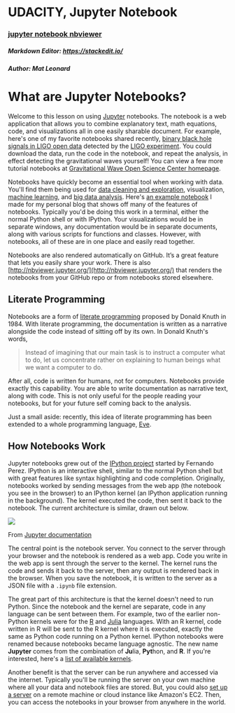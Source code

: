 ﻿# UDACITY, Jupyter Notebook

### [jupyter notebook nbviewer](https://nbviewer.jupyter.org/github/jupyter/notebook/tree/master/docs/source/examples/Notebook/)

##### Markdown Editor: https://stackedit.io/

##### Author: _Mat Leonard_

# What are Jupyter Notebooks?

Welcome to this lesson on using  [Jupyter](http://jupyter.org/)  notebooks. The notebook is a web application that allows you to combine explanatory text, math equations, code, and visualizations all in one easily sharable document. For example, here's one of my favorite notebooks shared recently,  [binary black hole signals in LIGO open data](https://www.gw-openscience.org/GW150914data/LOSC_Event_tutorial_GW150914.html)  detected by the  [LIGO experiment](https://www.ligo.caltech.edu/news/ligo20160211). You could download the data, run the code in the notebook, and repeat the analysis, in effect detecting the gravitational waves yourself! You can view a few more tutorial notebooks at  [Gravitational Wave Open Science Center homepage](https://www.gw-openscience.org/tutorials/).

Notebooks have quickly become an essential tool when working with data. You'll find them being used for  [data cleaning and exploration](http://nbviewer.jupyter.org/github/jmsteinw/Notebooks/blob/master/IndeedJobs.ipynb), visualization,  [machine learning](http://nbviewer.jupyter.org/github/masinoa/machine_learning/blob/master/04_Neural_Networks.ipynb), and  [big data analysis](http://nbviewer.jupyter.org/github/tdhopper/rta-pyspark-presentation/blob/master/slides.ipynb). Here's  [an example notebook](https://github.com/mcleonard/blog_posts/blob/master/body_fat_percentage.ipynb)  I made for my personal blog that shows off many of the features of notebooks. Typically you'd be doing this work in a terminal, either the normal Python shell or with IPython. Your visualizations would be in separate windows, any documentation would be in separate documents, along with various scripts for functions and classes. However, with notebooks, all of these are in one place and easily read together.

Notebooks are also rendered automatically on GitHub. It’s a great feature that lets you easily share your work. There is also  [http://nbviewer.jupyter.org/](http://nbviewer.jupyter.org/)  that renders the notebooks from your GitHub repo or from notebooks stored elsewhere.

## Literate Programming

Notebooks are a form of  [literate programming](http://www.literateprogramming.com/)  proposed by Donald Knuth in 1984. With literate programming, the documentation is written as a narrative alongside the code instead of sitting off by its own. In Donald Knuth's words,

> Instead of imagining that our main task is to instruct a computer what to do, let us concentrate rather on explaining to human beings what we want a computer to do.

After all, code is written for humans, not for computers. Notebooks provide exactly this capability. You are able to write documentation as narrative text, along with code. This is not only useful for the people reading your notebooks, but for your future self coming back to the analysis.

Just a small aside: recently, this idea of literate programming has been extended to a whole programming language,  [Eve](http://www.witheve.com/).

## How Notebooks Work

Jupyter notebooks grew out of the  [IPython project](https://ipython.org/)  started by Fernando Perez. IPython is an interactive shell, similar to the normal Python shell but with great features like syntax highlighting and code completion. Originally, notebooks worked by sending messages from the web app (the notebook you see in the browser) to an IPython kernel (an IPython application running in the background). The kernel executed the code, then sent it back to the notebook. The current architecture is similar, drawn out below.

![](https://video.udacity-data.com/topher/2016/October/5817c83b_notebook-components/notebook-components.png)

From  [Jupyter documentation](https://jupyter.readthedocs.io/en/latest/architecture/how_jupyter_ipython_work.html)

The central point is the notebook server. You connect to the server through your browser and the notebook is rendered as a web app. Code you write in the web app is sent through the server to the kernel. The kernel runs the code and sends it back to the server, then any output is rendered back in the browser. When you save the notebook, it is written to the server as a JSON file with a  `.ipynb`  file extension.

The great part of this architecture is that the kernel doesn't need to run Python. Since the notebook and the kernel are separate, code in any language can be sent between them. For example, two of the earlier non-Python kernels were for the  [R](https://www.r-project.org/)  and  [Julia](http://julialang.org/)  languages. With an R kernel, code written in R will be sent to the R kernel where it is executed, exactly the same as Python code running on a Python kernel. IPython notebooks were renamed because notebooks became language agnostic. The new name  **Jupyter**  comes from the combination of  **Ju**lia,  **Pyt**hon, and  **R**. If you're interested, here's a  [list of available kernels](https://github.com/jupyter/jupyter/wiki/Jupyter-kernels).

Another benefit is that the server can be run anywhere and accessed via the internet. Typically you'll be running the server on your own machine where all your data and notebook files are stored. But, you could also  [set up a server](http://jupyter-notebook.readthedocs.io/en/latest/public_server.html)  on a remote machine or cloud instance like Amazon's EC2. Then, you can access the notebooks in your browser from anywhere in the world.
